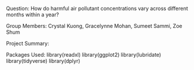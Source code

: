 Question: How do harmful air pollutant concentrations vary across different months within a year?

Group Members: Crystal Kuong, Gracelynne Mohan, Sumeet Sammi, Zoe Shum

Project Summary:

Packages Used:
library(readxl)
library(ggplot2)
library(lubridate)
library(tidyverse)
library(dplyr)
